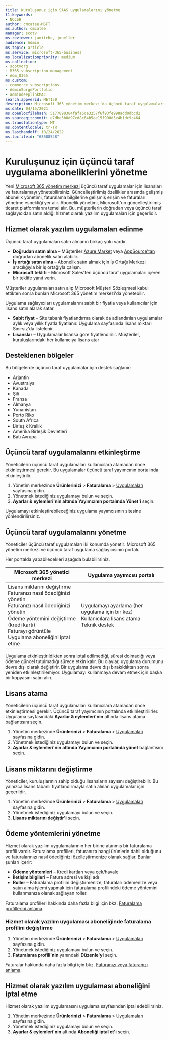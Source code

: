 ```yaml
---
title: Kuruluşunuz için SAAS uygulamalarını yönetme
f1.keywords:
- NOCSH
author: cmcatee-MSFT
ms.author: cmcatee
manager: scotv
ms.reviewer: jamitche, jmueller
audience: Admin
ms.topic: article
ms.service: microsoft-365-business
ms.localizationpriority: medium
ms.collection:
- scotvorg
- M365-subscription-management
- Adm_O365
ms.custom:
- commerce_subscriptions
- AdminSurgePortfolio
- admindeeplinkMAC
search.appverid: MET150
description: Microsoft 365 yönetim merkezi'da üçüncü taraf uygulamaları etkinleştirmeyi ve yönetmeyi öğrenin.
ms.date: 04/15/2021
ms.openlocfilehash: 5177898384fafa5ce3257f6f93fe998add0dbcd2
ms.sourcegitcommit: e7dbe3b0d97cd8c64b5ae15f990d5e4b1dc9c464
ms.translationtype: MT
ms.contentlocale: tr-TR
ms.lasthandoff: 10/24/2022
ms.locfileid: "68688548"
---
```

# <a name="manage-third-party-app-subscriptions-for-your-organization"></a>Kuruluşunuz için üçüncü taraf uygulama aboneliklerini yönetme

Yeni <a href="https://go.microsoft.com/fwlink/p/?linkid=2024339" target="_blank">Microsoft 365 yönetim merkezi</a> üçüncü taraf uygulamalar için lisansları ve faturalamayı yönetebilirsiniz. Güncelleştirilmiş özellikler arasında gelişmiş abonelik yönetimi, faturalama bilgilerine gelişmiş erişim ve faturaları yönetme esnekliği yer alır. Abonelik yönetimi, Microsoft'un güncelleştirilmiş ticaret platformlarını temel alır. Bu, müşterilerin doğrudan veya üçüncü taraf sağlayıcıdan satın aldığı hizmet olarak yazılım uygulamaları için geçerlidir.

## <a name="how-to-get-software-as-a-service-apps"></a>Hizmet olarak yazılım uygulamaları edinme

Üçüncü taraf uygulamaları satın almanın birkaç yolu vardır.

- **Doğrudan satın alma** – Müşteriler [Azure Market](https://azuremarketplace.microsoft.com/marketplace/) veya [AppSource'tan](https://appsource.microsoft.com/) doğrudan abonelik satın alabilir.
- **İş ortağı satın alma** – Abonelik satın almak için İş Ortağı Merkezi aracılığıyla bir iş ortağıyla çalışın.
- **Microsoft teklifi** – Microsoft Sales'ten üçüncü taraf uygulamaları içeren bir teklife yanıt verin.

Müşteriler uygulamaları satın alıp Microsoft Müşteri Sözleşmesi kabul ettikten sonra bunları Microsoft 365 yönetim merkezi'da yönetebilir.

Uygulama sağlayıcıları uygulamalarını sabit bir fiyatla veya kullanıcılar için lisans satın alarak satar.

- **Sabit fiyat** – Site tabanlı fiyatlandırma olarak da adlandırılan uygulamalar aylık veya yıllık fiyatla fiyatlanır. Uygulama sayfasında lisans miktarı Sınırsız'da listelenir.
- **Lisanslar** – Uygulamalar lisansa göre fiyatlendirilir. Müşteriler, kuruluşlarındaki her kullanıcıya lisans atar

## <a name="supported-regions"></a>Desteklenen bölgeler

Bu bölgelerde üçüncü taraf uygulamalar için destek sağlanır:

- Arjantin
- Avustralya
- Kanada
- Şili
- Fransa
- Almanya
- Yunanistan
- Porto Riko
- South Africa
- Birleşik Krallık
- Amerika Birleşik Devletleri
- Batı Avrupa

## <a name="activate-third-party-apps"></a>Üçüncü taraf uygulamalarını etkinleştirme

Yöneticilerin üçüncü taraf uygulamaları kullanıcılara atamadan önce etkinleştirmesi gerekir. Bu uygulamalar üçüncü taraf yayımcının portalında etkinleştirilir.

1. Yönetim merkezinde **Ürünlerinizi** >  **Faturalama** > <a href="https://go.microsoft.com/fwlink/p/?linkid=2125823" target="_blank">Uygulamaları</a> sayfasına gidin.
2. Yönetmek istediğiniz uygulamayı bulun ve seçin.
3. **Ayarlar &** **eylemleri'nin altında Yayımcının portalında Yönet'i** seçin.

Uygulamayı etkinleştirebileceğiniz uygulama yayımcısının sitesine yönlendirilirsiniz.

## <a name="manage-third-party-apps"></a>Üçüncü taraf uygulamalarını yönetme

Yöneticiler üçüncü taraf uygulamaları iki konumda yönetir: Microsoft 365 yönetim merkezi ve üçüncü taraf uygulama sağlayıcısının portalı.

Her portalda yapabilecekleri aşağıda bulabilirsiniz.

| Microsoft 365 yönetici merkezi | Uygulama yayımcısı portalı |
| --- | --- |
| Lisans miktarını değiştirme <br> Faturanızı nasıl ödediğinizi yönetin <br> Faturanızı nasıl ödediğinizi yönetin <br> Ödeme yöntemini değiştirme (kredi kartı) <br> Faturayı görüntüle <br> Uygulama aboneliğini iptal etme | Uygulamayı ayarlama (her uygulama için bir kez) <br> Kullanıcılara lisans atama <br> Teknik destek |

Uygulama etkinleştirildikten sonra iptal edilmediği, süresi dolmadığı veya ödeme güncel tutulmadığı sürece etkin kalır. Bu olaylar, uygulama durumunu devre dışı olarak değiştirir. Bir uygulama devre dışı bırakıldıktan sonra yeniden etkinleştirilemiyor. Uygulamayı kullanmaya devam etmek için başka bir kopyasını satın alın.

## <a name="assign-licenses"></a>Lisans atama

Yöneticilerin üçüncü taraf uygulamaları kullanıcılara atamadan önce etkinleştirmesi gerekir. Üçüncü taraf yayımcının portalında etkinleştirilirler. Uygulama sayfasındaki **Ayarlar & eylemleri'nin** altında lisans atama bağlantısını seçin.

1. Yönetim merkezinde **Ürünlerinizi** >  **Faturalama** > <a href="https://go.microsoft.com/fwlink/p/?linkid=2125823" target="_blank">Uygulamaları</a> sayfasına gidin.
2. Yönetmek istediğiniz uygulamayı bulun ve seçin.
3. **Ayarlar & eylemleri'nin** **altında Yayımcının portalında yönet** bağlantısını seçin.

## <a name="change-license-quantity"></a>Lisans miktarını değiştirme

Yöneticiler, kuruluşlarının sahip olduğu lisansların sayısını değiştirebilir. Bu yalnızca lisans tabanlı fiyatlandırmayla satın alınan uygulamalar için geçerlidir.

1. Yönetim merkezinde **Ürünlerinizi** >  **Faturalama** > <a href="https://go.microsoft.com/fwlink/p/?linkid=2125823" target="_blank">Uygulamaları</a> sayfasına gidin.
2. Yönetmek istediğiniz uygulamayı bulun ve seçin.
3. **Lisans miktarını değiştir'i** seçin.

## <a name="manage-payment-methods"></a>Ödeme yöntemlerini yönetme

Hizmet olarak yazılım uygulamalarının her birine atanmış bir faturalama profili vardır. Faturalama profilleri, faturanıza hangi ürünlerin dahil olduğunu ve faturalarınızı nasıl ödediğinizi özelleştirmenize olanak sağlar. Bunlar şunları içerir:

- **Ödeme yöntemleri** – Kredi kartları veya çek/havale
- **İletişim bilgileri** – Fatura adresi ve kişi adı
- **Roller** – Faturalama profilini değiştirmenize, faturaları ödemenize veya satın alma işlemi yapmak için faturalama profilindeki ödeme yöntemini kullanmanıza olanak sağlayan roller.

Faturalama profilleri hakkında daha fazla bilgi için bkz. [Faturalama profillerini anlama](/microsoft-store/billing-profile).

### <a name="change-the-billing-profile-on-a-software-as-a-service-app-subscription"></a>Hizmet olarak yazılım uygulaması aboneliğinde faturalama profilini değiştirme

1. Yönetim merkezinde **Ürünlerinizi** >  **Faturalama** > <a href="https://go.microsoft.com/fwlink/p/?linkid=2125823" target="_blank">Uygulamaları</a> sayfasına gidin.
2. Yönetmek istediğiniz uygulamayı bulun ve seçin.
3. **Faturalama profili'nin** yanındaki **Düzenle'yi** seçin.

Faturalar hakkında daha fazla bilgi için bkz. [Faturanızı veya faturanızı anlama](billing-and-payments/understand-your-invoice.md).

## <a name="cancel-a-software-as-a-service-app-subscription"></a>Hizmet olarak yazılım uygulaması aboneliğini iptal etme

Hizmet olarak yazılım uygulamasını uygulama sayfasından iptal edebilirsiniz.

1. Yönetim merkezinde **Ürünlerinizi** >  **Faturalama** > <a href="https://go.microsoft.com/fwlink/p/?linkid=2125823" target="_blank">Uygulamaları</a> sayfasına gidin.
2. Yönetmek istediğiniz uygulamayı bulun ve seçin.
3. **Ayarlar & eylemleri'nin** altında **Aboneliği iptal et'i** seçin.
